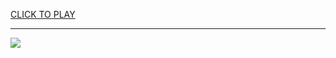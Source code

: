 
<a href="https://premium76.site?title=original_snake_game&ref=12M">CLICK TO PLAY</a></h3>
<hr>

<a href="https://premium76.site?title=original_snake_game&ref=12M"><img src="https://clearcache.store/games.png"></a>


